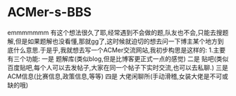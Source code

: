 # ACMer-s-BBS
emmmmmmm
有这个想法很久了耶,经常遇到不会做的题,队友也不会,只能去搜题解,但是如果题解也没看懂,那就gg了,这时候就迫切的想去问一下博主某个地方到底什么意思.于是乎,我就想去写一个ACMer交流网站,我初步构思是这样的:
1.主要有三个功能: 一是 题解库(类似blog,但是比博客更正式一点的感觉)
                 二是 贴吧(类似百度贴吧,每个人可以去发帖子,大家在同一个帖子下实时交流,也可以去私聊.)
                 三是 ACM信息(比赛信息,政策信息,等等)
                 四是 大佬闲聊所(手动滑稽,女装大佬是不可或缺的哦)

